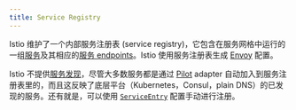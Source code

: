 ```yaml
---
title: Service Registry
---
```


Istio 维护了一个内部服务注册表 (service registry)，它包含在服务网格中运行的一组[服务](#service)及其相应的[服务 endpoints](#service-endpoint)。Istio 使用服务注册表生成 [Envoy](#envoy) 配置。

Istio 不提供[服务发现](https://en.wikipedia.org/wiki/Service_discovery)，尽管大多数服务都是通过 [Pilot](#pilot) adapter 自动加入到服务注册表里的，而且这反映了底层平台（Kubernetes，Consul，plain DNS）的已发现的服务。还有就是，可以使用 [`ServiceEntry`](/docs/concepts/traffic-management/#service-entries) 配置手动进行注册。
